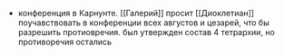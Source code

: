 * конференция в Карнунте. [[Галерий]] просит [[Диоклетиан]] поучавствовать в конференции всех августов и цезарей, что бы разрешить протиовречия. был утвержден состав 4 тетрархии, но противоречия остались
